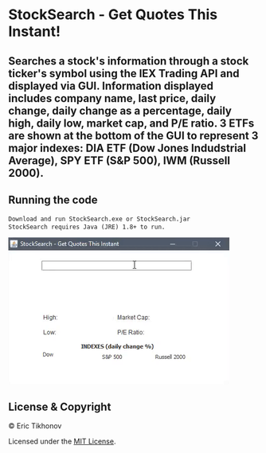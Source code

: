 
# StockSearch - Get Quotes This Instant!
Searches a stock's information through a stock ticker's symbol using the IEX Trading API and displayed via GUI. Information displayed includes company name, last price, daily change, daily change as a percentage, daily high, daily low, market cap, and P/E ratio. 3 ETFs are shown at the bottom of the GUI to represent 3 major indexes: DIA ETF (Dow Jones Indudstrial Average), SPY ETF (S&P 500), IWM (Russell 2000).
---
## Running the code
    
    Download and run StockSearch.exe or StockSearch.jar
    StockSearch requires Java (JRE) 1.8+ to run.
    
<a href="#"><img src="https://github.com/EPTikhonov/StockSearch/blob/GUI/StockSearchDemo.gif" title="StockSearch"/></a>

## License & Copyright

© Eric Tikhonov

Licensed under the [MIT License](LICENSE).
